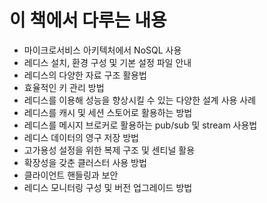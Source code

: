 # 이 책에서 다루는 내용
- 마이크로서비스 아키텍처에서 NoSQL 사용
- 레디스 설치, 환경 구성 및 기본 설정 파일 안내
- 레디스의 다양한 자료 구조 활용법
- 효율적인 키 관리 방법
- 레디스를 이용해 성능을 향상시킬 수 있는 다양한 설계 사용 사례
- 레디스를 캐시 및 세션 스토어로 활용하는 방법
- 레디스를 메시지 브로커로 활용하는 pub/sub 및 stream 사용법
- 레디스 데이터의 영구 저장 방법
- 고가용성 설정을 위한 복제 구조 및 센티널 활용
- 확장성을 갖춘 클러스터 사용 방법
- 클라이언트 핸들링과 보안
- 레디스 모니터링 구성 및 버전 업그레이드 방법